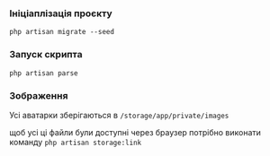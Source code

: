 ### Ініціаплізація проєкту

`php artisan migrate --seed`

### Запуск скрипта

`php artisan parse`

### Зображення

Усі аватарки зберігаються в
`/storage/app/private/images`

щоб усі ці файли були доступні через браузер потрібно виконати команду
`php artisan storage:link`
